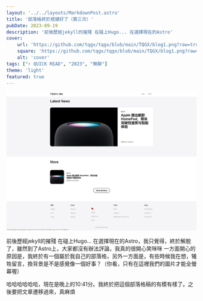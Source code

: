 ```yaml
---
layout: '../../layouts/MarkdownPost.astro'
title: '部落格終於搭建好了（第三次）'
pubDate: 2023-09-19
description: '前後歷經jekyll的摧殘 在碰上Hugo... 在選擇現在的Astro'
cover:
    url: 'https://github.com/tqgx/tqgx/blob/main/TQGX/blog1.png?raw=true'
    square: 'https://github.com/tqgx/tqgx/blob/main/TQGX/blog1.png?raw=true'
    alt: 'cover'
tags: ["⚡ QUICK READ", "2023", "無聊"] 
theme: 'light'
featured: true
---
```


![wbconnie 爽 |wide](https://github.com/tqgx/tqgx/blob/main/TQGX/blog1.png?raw=true)


前後歷經jekyll的摧殘 在碰上Hugo... 在選擇現在的Astro，我只覺得，終於解脫了，雖然到了Astro上，大家都沒有辦法評論，我真的很開心笑咪咪
一方面開心的原因是，我終於有一個屬於我自己的部落格，另外一方面是，有些時候我在想，犧牲留言，換背景是不是感覺像一個好事？（你看，只有在這裡我們的圖片才能全螢幕喔）


哈哈哈哈哈哈，現在是晚上的10:41分。我終於把這個部落格稿的有模有樣了。之後要把文章遷移過來，真麻煩
